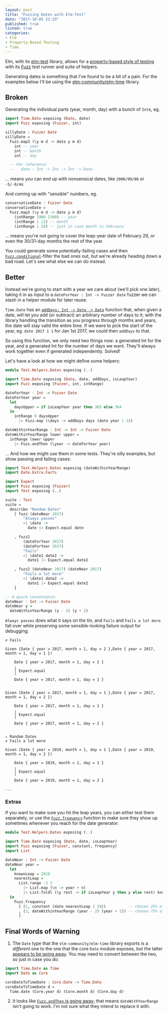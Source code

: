 ```yaml
---
layout: post
title: "Fuzzing Dates with Elm-Test"
date: "2017-10-05 22:29"
published: true
listed: true
categories:
- Elm
- Property-Based Testing
- Time
---
```


Elm, with its [elm-test](https://github.com/elm-community/elm-test) library, allows for a [property-based style of testing](/talks/2016/06/property-based-testing) with its [Fuzz](package.elm-lang.org/packages/elm-community/elm-test/latest/Fuzz) test runner and suite of helpers.

Generating dates is something that I've found to be a bit of a pain. For the examples below I'll be using the [elm-community/elm-time](https://github.com/elm-community/elm-time) library.


## Broken

Generating the individual parts (year, month, day) with a bunch of `Int`s, eg.

```haskell
import Time.Date exposing (Date, date)
import Fuzz exposing (Fuzzer, int)

sillyDate : Fuzzer Date
sillyDate =
  Fuzz.map3 (\y m d -> date y m d)
    int -- year
    int -- month
    int -- day

  -- For reference:
  --   date : Int -> Int -> Int -> Date
```

... means you can end up with nonsensical dates, like `2000/99/06` or `-5/-9/44`.

And coming up with "sensible" numbers, eg.

```haskell
conservativeDate : Fuzzer Date
conservativeDate =
  Fuzz.map3 (\y m d -> date y m d)
    (intRange 1900 2100) -- year
    (intRange 1 12) -- month
    (intRange 1 28) -- just in case month is February
```

... means you're not going to cover the leap-year date of February 29, or even the 30/31-day months the rest of the year.

You could generate some potentially-failing cases and then [`Fuzz.conditional`](http://package.elm-lang.org/packages/elm-community/elm-test/latest/Fuzz#conditional)-filter the bad ones out, but we're already heading down a bad road. Let's see what else we can do instead.


## Better

Instead we're going to start with a year we care about (we'll pick one later), taking it in as input to a `dateForYear : Int -> Fuzzer Date` fuzzer we can stash in a helper module for later reuse.

`Time.Date` has an [`addDays: Int -> Date -> Date`](package.elm-lang.org/packages/elm-community/elm-time/latest/Time-Date#addDays) function that, when given a date, will let you add (or subtract) an arbitrary number of days to it; with the library handling the transition as you progress through months and years, the date will stay valid the entire time. If we were to pick the start of the year, eg. `date 2017 1 1` for Jan 1st 2017, we could then `addDays` to that.

So using this function, we only need two things now: a generated Int for the year, and a generated Int for the number of days we want. They'll always work together even if generated independently. Solved!

Let's have a look at how we might define some helpers:

```haskell
module Test.Helpers.Dates exposing (..)

import Time.Date exposing (Date, date, addDays, isLeapYear)
import Fuzz exposing (Fuzzer, int, intRange)

dateForYear : Int -> Fuzzer Date
dateForYear year =
  let
    daysUpper = if isLeapYear year then 365 else 364
  in
    intRange 0 daysUpper
      |> Fuzz.map (\days -> addDays days (date year 1 1))

dateWithinYearRange : Int -> Int -> Fuzzer Date
dateWithinYearRange lower upper =
  intRange lower upper
    |> Fuzz.andThen (\year -> dateForYear year)
```

... And how we might use them in some tests. They're silly examples, but show passing and failing cases:

```haskell
import Test.Helpers.Dates exposing (dateWithinYearRange)
import Date.Extra.Facts

import Expect
import Fuzz exposing (Fuzzer)
import Test exposing (..)

suite : Test
suite =
  describe "Random Dates"
    [ fuzz (dateNear 2017)
        "Always passes"
        <| \date ->
          date |> Expect.equal date

    , fuzz2
        (dateForYear 2017)
        (dateForYear 2017)
        "Fails"
        <| \date1 date2 ->
          date1 |> Expect.equal date2

    , fuzz2 (dateNear 2017) (dateNear 2017)
        "Fails a lot more"
        <| \date1 date2 ->
          date1 |> Expect.equal date2
    ]

-- A quick convenience:
dateNear : Int -> Fuzzer Date
dateNear y =
  dateWithinYearRange (y - 2) (y + 2)
```

`Always passes` does what it says on the tin, and `Fails` and `Fails a lot more` fall over while preserving some sensible-looking failure output for debugging:

```
✗ Fails

Given (Date { year = 2017, month = 1, day = 2 },Date { year = 2017, month = 1, day = 1 })

    Date { year = 2017, month = 1, day = 2 }
    ╷
    │ Expect.equal
    ╵
    Date { year = 2017, month = 1, day = 1 }


Given (Date { year = 2017, month = 1, day = 1 },Date { year = 2017, month = 1, day = 2 })

    Date { year = 2017, month = 1, day = 1 }
    ╷
    │ Expect.equal
    ╵
    Date { year = 2017, month = 1, day = 2 }


↓ Random Dates
✗ Fails a lot more

Given (Date { year = 2019, month = 1, day = 1 },Date { year = 2019, month = 1, day = 2 })

    Date { year = 2019, month = 1, day = 1 }
    ╷
    │ Expect.equal
    ╵
    Date { year = 2019, month = 1, day = 2 }

...
```

### Extras

If you want to make sure you hit the leap years, you can either test them separately, or use the [`Fuzz.frequency`](http://package.elm-lang.org/packages/elm-community/elm-test/latest/Fuzz#frequency) function to make sure they show up sometimes whenever you reach for the date generator:

```haskell
module Test.Helpers.Dates exposing (..)

import Time.Date exposing (Date, date, isLeapYear)
import Fuzz exposing (Fuzzer, constant, frequency)
import List

dateNear : Int -> Fuzzer Date
dateNear year =
  let
    knownLeap = 2016
    nearestLeap =
      List.range -2 2
        |> List.map (\n -> year + n)
        |> List.foldl (\y rest -> if isLeapYear y then y else rest) knownLeap
  in
    Fuzz.frequency
      [ (1, constant (date nearestLeap 2 29))          -- chosen 25% of the time
      , (3, dateWithinYearRange (year - 2) (year + 2)) -- chosen 75% of the time
      ]
```



## Final Words of Warning

1) The `Date` type that the `elm-community/elm-time` library exports is a _different_ one to the one that the core `Date` module exposes, but the latter [appears to be going away](https://github.com/elm-lang/core/commit/a892fdf705f83523752c5469384e9880fbdfe3b1#diff-25d902c24283ab8cfbac54dfa101ad31). You may need to convert between the two, so just in case you do:  

```haskell
import Time.Date as Time
import Date as Core

coreDateToTimeDate : Core.Date -> Time.Date
coreDateToTimeDate d =
  Time.date (Core.year d) (Core.month d) (Core.day d)
```

2) It looks like [`Fuzz.andThen` is going away](https://github.com/elm-community/elm-test/pull/183); that means `dateWithYearRange` isn't going to work. I'm not sure what they intend to replace it with.
